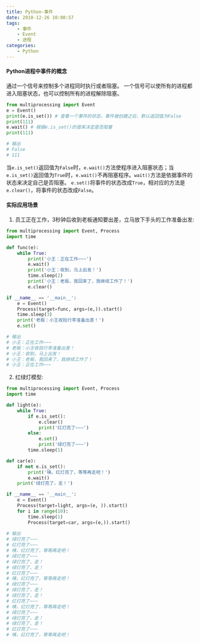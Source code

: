 ```yaml
---
title: Python-事件
date: 2018-12-26 10:00:57
tags:
    - 事件
    - Event
    - 进程
categories:
    - Python
---
```

#### Python进程中事件的概念
通过一个信号来控制多个进程同时执行或者阻塞。
一个信号可以使所有的进程都进入阻塞状态，也可以控制所有的进程解除阻塞。
```python
from multiprocessing import Event
e = Event()
print(e.is_set()) # 查看一个事件的状态，事件被创建之后，默认返回值为False
print(111)
e.wait() # 根据e.is_set()的值来决定是否阻塞
print(111)

# 输出
# False
# 111

```
当`e.is_set()`返回值为`False`时，`e.wait()`方法使程序进入阻塞状态；当`e.is_set()`返回值为`True`时，`e.wait()`不再阻塞程序。`wait()`方法是依据事件的状态来决定自己是否阻塞。
`e.set()`将事件的状态改成`True`，相对应的方法是`e.clear()`，将事件的状态改成`False`。
#### 实际应用场景
1. 员工正在工作，3秒钟后收到老板通知要出差，立马放下手头的工作准备出发:
```python
from multiprocessing import Event, Process
import time

def func(e):
    while True:
        print('小王：正在工作~~~')
        e.wait()
        print('小王：收到，马上出发！')
        time.sleep(2)
        print('小王：老板，我回来了，我继续工作了！')
        e.clear()

if __name__ == '__main__':
    e = Event()
    Process(target=func, args=(e,)).start()
    time.sleep(3)
    print('老板：小王收拾行李准备出差！')
    e.set()

# 输出
# 小王：正在工作~~~
# 老板：小王收拾行李准备出差！
# 小王：收到，马上出发！
# 小王：老板，我回来了，我继续工作了！
# 小王：正在工作~~~

```

2. 红绿灯模型:
```python
from multiprocessing import Event, Process
import time

def light(e):
    while True:
        if e.is_set():
            e.clear()
            print('红灯亮了~~~')
        else:
            e.set()
            print('绿灯亮了~~~')
        time.sleep(1)

def car(e):
    if not e.is_set():
        print('咦，红灯亮了，等等再走吧！')
        e.wait()
    print('绿灯亮了，走！')

if __name__ == '__main__':
    e = Event()
    Process(target=light, args=(e, )).start()
    for i in range(10):
        time.sleep(1)
        Process(target=car, args=(e,)).start()
        
# 输出
# 绿灯亮了~~~
# 红灯亮了~~~
# 咦，红灯亮了，等等再走吧！
# 绿灯亮了~~~
# 绿灯亮了，走！
# 绿灯亮了，走！
# 红灯亮了~~~
# 咦，红灯亮了，等等再走吧！
# 绿灯亮了~~~
# 绿灯亮了，走！
# 绿灯亮了，走！
# 红灯亮了~~~
# 咦，红灯亮了，等等再走吧！
# 绿灯亮了~~~
# 绿灯亮了，走！
# 绿灯亮了，走！
# 红灯亮了~~~
# 咦，红灯亮了，等等再走吧！
```